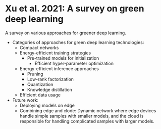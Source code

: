 # Xu et al. 2021: A survey on green deep learning

A survey on various approaches for greener deep learning.

- Categories of approaches for green deep learning technologies:
	- Compact networks
	- Energy-efficient training strategies
		- Pre-trained models for initialization
		  - Efficient hyper-parameter optimization
	- Energy-efficient inference approaches
		- Pruning
		- Low-rank factorization
		- Quantization
		- Knowledge distillation
	- Efficient data usage
- Future work:
	- Deploying models on edge
	- Combining edge and clode: Dynamic network where edge devices handle simple samples with smaller models, and the cloud is responsible for handling complicated samples with larger models.

